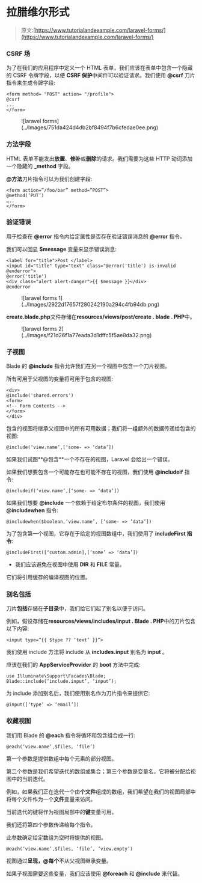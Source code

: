 # 拉腊维尔形式

> 原文:[https://www.tutorialandexample.com/laravel-forms/](https://www.tutorialandexample.com/laravel-forms/)

### CSRF 场

为了在我们的应用程序中定义一个 HTML 表单，我们应该在表单中包含一个隐藏的 CSRF 令牌字段，以便 **CSRF 保护**中间件可以验证请求。我们使用 **@csrf** 刀片指令来生成令牌字段:

```
<form method= "POST" action= "/profile">
@csrf
...
</form>
```

<figure class="aligncenter">![laravel forms](../Images/751da424d4db2bf8494f7b6cfedae0ee.png)</figure>

### 方法字段

HTML 表单不能发出**放置**、**修补**或**删除**的请求。我们需要为这些 HTTP 动词添加一个隐藏的 **_method** 字段。

**@方法**刀片指令可以为我们创建字段:

```
<form action=”/foo/bar” method=”POST”>
@method(‘PUT’)
…..
</form> 
```

### 验证错误

用于检查在 **@error** 指令内给定属性是否存在验证错误消息的 **@error** 指令。

我们可以回显 **$message** 变量来显示错误消息:

```
<label for="title">Post </label>
<input id="title" type="text" class="@error('title') is-invalid @enderror">
@error('title')
<div class="alert alert-danger">{{ $message }}</div>
@enderror
```

<figure class="aligncenter">![laravel forms 1](../Images/2922d17657f280242190a294c4fb94db.png)</figure>

**create.blade.php**文件存储在**resources/views/post/create . blade . PHP**中。

<figure class="aligncenter">![laravel forms 2](../Images/f21d26f1a77eada3d1dffc5f5ae8da32.png)</figure>

### 子视图

Blade 的 **@include** 指令允许我们在另一个视图中包含一个刀片视图。

所有可用于父视图的变量将可用于包含的视图:

```
<div>
@include('shared.errors')
<form>
<!-- Form Contents -->
</form>
</div> 
```

包含的视图将继承父视图中的所有可用数据；我们将一组额外的数据传递给包含的视图:

```
@include(‘view.name’,[‘some- => ‘data’])
```

如果我们试图**@包含**一个不存在的视图，Laravel 会给出一个错误。

如果我们想要包含一个可能存在也可能不存在的视图，我们使用 **@includeif** 指令:

```
@includeif(‘view.name’,[‘some- => ‘data’])
```

如果我们想要 **@include** 一个依赖于给定布尔条件的视图，我们使用 **@includewhen** 指令:

```
@includewhen($boolean,‘view.name’, [‘some- => ‘data’])
```

为了包含第一个视图，它存在于给定的视图数组中，我们使用了 **includeFirst 指令**:

```
@includeFirst([‘custom.admin],[‘some’ => ‘data’])
```

*   我们应该避免在视图中使用 **__DIR__** 和 **__FILE__** 常量。

它们将引用缓存的编译视图的位置。

### 别名包括

刀片**包括**存储在**子目录**中，我们给它们起了别名以便于访问。

例如，假设存储在**resources/views/includes/input . Blade . PHP**中的刀片包含以下内容:

```
<input type=”{{ $type ?? ‘text’ }}”>
```

我们使用 include 方法将 include 从 **includes.input** 别名为 **input** 。

应该在我们的 **AppServiceProvider** 的 **boot** 方法中完成:

```
use Illuminate\Support\Facades\Blade;
Blade::include(‘include.input’, ‘input’); 
```

为 include 添加别名后，我们使用别名作为刀片指令来提供它:

```
@input([‘type’ => ‘email’])
```

### 收藏视图

我们用 Blade 的 **@each** 指令将循环和包含组合成一行:

```
@each(‘view.name’,$files, ‘file’)
```

第一个参数是提供数组中每个元素的部分视图。

第二个参数是我们希望迭代的数组或集合；第三个参数是变量名，它将被分配给视图中的当前迭代。

例如，如果我们正在迭代一个由**个文件**组成的数组，我们希望在我们的视图局部中将每个文件作为一个**文件**变量来访问。

当前迭代的键将作为视图局部中的**键**变量可用。

我们还将第四个参数传递给每个指令。

此参数确定给定数组为空时将提供的视图。

```
@each(‘view.name’,$files, ‘file’, ‘view.empty’)
```

视图通过**呈现，@每个**不从父视图继承变量。

如果子视图需要这些变量，我们应该使用 **@foreach** 和 **@include** 来代替。